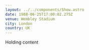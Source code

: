 ```yaml
---
layout: ../../components/Show.astro
date: 1988-06-25T17:00:02.275Z
venue: Wembley Stadium
city: London
country: UK
---
```

Holding content